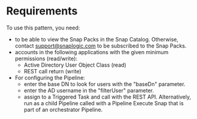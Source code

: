 # Requirements

To use this pattern, you need:

* to be able to view the Snap Packs in the Snap Catalog. Otherwise, contact [support@snaplogic.com](mailto:support@snaplogic.com) to be subscribed to the Snap Packs.
* accounts in the following applications with the given minimum permissions (read/write):
  * Active Directory User Object Class (read)
  * REST call return (write)
* For configuring the Pipeline:
  * enter the base DN to look for users with the "baseDn" parameter.&#x20;
  * enter the AD username in the "filterUser" parameter.&#x20;
  * assign to a Triggered Task and call with the REST API. Alternatively, run as a child Pipeline called with a Pipeline Execute Snap that is part of an orchestrator Pipeline.
